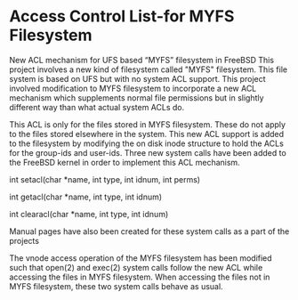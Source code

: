 Access Control List-for MYFS Filesystem
======================================



New ACL mechanism for UFS based “MYFS” filesystem in FreeBSD
This project involves a new kind of filesystem called "MYFS" filesystem. This file system is based on UFS but with no system ACL support. 
This project involved modification to MYFS filesystem to incorporate a new ACL mechanism which supplements normal file permissions but 
in slightly different way than what actual system ACLs do.

This ACL is only for the files stored in MYFS filesystem. These do not apply to the files stored elsewhere in the system. 
This new ACL support is added to the filesystem by modifying the on disk inode structure to hold the ACLs for the group-ids and user-ids. 
Three new system calls have been added to the FreeBSD kernel in order to implement this ACL mechanism.

int setacl(char *name, int type, int idnum, int perms)

int getacl(char *name, int type, int idnum)

int clearacl(char *name, int type, int idnum)

Manual pages have also been created for these system calls as a part of the projects

The vnode access operation of the MYFS filesystem has been modified such that open(2) and exec(2) system calls follow the new ACL while 
accessing the files in MYFS filesystem. When accessing the files not in MYFS filesystem, these two system calls behave as usual.
